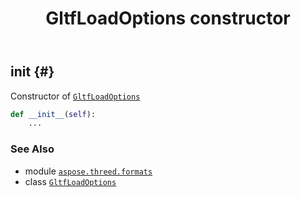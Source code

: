 ﻿---
title: GltfLoadOptions constructor
second_title: Aspose.3D for Python via .NET API References
description: 
type: docs
weight: 10
url: /aspose.threed.formats/gltfloadoptions/__init__/
is_root: false
---

## __init__ {#}

Constructor of [`GltfLoadOptions`](/3d/python-net/aspose.threed.formats/gltfloadoptions)



```python
def __init__(self):
    ...
```





### See Also
* module [`aspose.threed.formats`](../../)
* class [`GltfLoadOptions`](/3d/python-net/aspose.threed.formats/gltfloadoptions)
